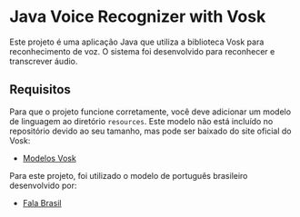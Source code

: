 # Java Voice Recognizer with Vosk

Este projeto é uma aplicação Java que utiliza a biblioteca Vosk para reconhecimento de voz. O sistema foi desenvolvido para reconhecer e transcrever áudio.

## Requisitos

Para que o projeto funcione corretamente, você deve adicionar um modelo de linguagem ao diretório `resources`. Este modelo não está incluído no repositório devido ao seu tamanho, mas pode ser baixado do site oficial do Vosk:

- [Modelos Vosk](https://alphacephei.com/vosk/models)

Para este projeto, foi utilizado o modelo de português brasileiro desenvolvido por:

- [Fala Brasil](https://github.com/falabrasil)


